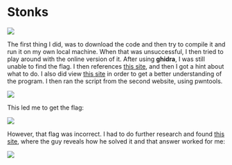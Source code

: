 # Stonks

![](<../../.gitbook/assets/image (77).png>)

The first thing I did, was to download the code and then try to compile it and run it on my own local machine. When that was unsuccessful, I then tried to play around with the online version of it. After using **ghidra**, I was still unable to find the flag. I then references [this site](https://dmfrsecurity.com/2021/04/07/picoctf-2021-stonks-writeup/), and then I got a hint about what to do. I also did view [this site](https://github.com/Dvd848/CTFs/blob/master/2021\_picoCTF/Stonks.md) in order to get a better understanding of the program. I then ran the script from the second website, using pwntools.

![](<../../.gitbook/assets/image (79).png>)

This led me to get the flag:

![](<../../.gitbook/assets/image (61).png>)

However, that flag was incorrect. I had to do further research and found [this site](https://github.com/vivian-dai/PicoCTF2021-Writeup/blob/main/Binary%20Exploitation/Stonks/Stonks.md), where the guy reveals how he solved it and that answer worked for me:

![](<../../.gitbook/assets/image (58) (1).png>)
